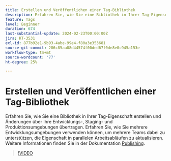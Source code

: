 ```yaml
---
title: Erstellen und Veröffentlichen einer Tag-Bibliothek
description: Erfahren Sie, wie Sie eine Bibliothek in Ihrer Tag-Eigenschaft erstellen und Änderungen durch Ihre Entwicklungs-, Staging- und Produktionsumgebungen pushen.
feature: Tags
level: Beginner
duration: 674
last-substantial-update: 2024-02-23T00:00:00Z
jira: KT-3531
exl-id: 877b92e1-9b93-4abe-99e4-f80a3e353681
source-git-commit: 286c85aa88d44574f00ded67f0de8e0c945a153e
workflow-type: tm+mt
source-wordcount: '77'
ht-degree: 25%

---
```


# Erstellen und Veröffentlichen einer Tag-Bibliothek

Erfahren Sie, wie Sie eine Bibliothek in Ihrer Tag-Eigenschaft erstellen und Änderungen über Ihre Entwicklungs-, Staging- und Produktionsumgebungen übertragen. Erfahren Sie, wie Sie mehrere Entwicklungsumgebungen verwenden können, um mehrere Teams dabei zu unterstützen, die Eigenschaft in parallelen Arbeitsabläufen zu aktualisieren. Weitere Informationen finden Sie in der Dokumentation [Publishing](https://experienceleague.adobe.com/docs/experience-platform/tags/publish/overview.html?lang=de).

>[!VIDEO](https://video.tv.adobe.com/v/28731/?learn=on&enablevpops)
